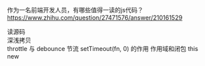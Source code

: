 
作为一名前端开发人员，有哪些值得一读的js代码？  
https://www.zhihu.com/question/27471576/answer/210161529

读源码  
深浅拷贝  
throttle 与 debounce 节流 
setTimeout(fn, 0) 的作用
作用域和闭包 
this  
new  